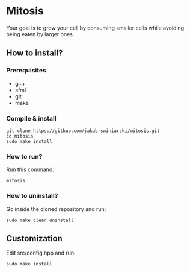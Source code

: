 # Mitosis
Your goal is to grow your cell by consuming smaller cells while avoiding being eaten by larger ones.

## How to install?
### Prerequisites
- g++
- sfml
- git
- make
### Compile & install
```shell
git clone https://github.com/jakub-swiniarski/mitosis.git
cd mitosis
sudo make install 
```
### How to run?
Run this command: 
```shell
mitosis
```
### How to uninstall?
Go inside the cloned repository and run: <br/>
```shell
sudo make clean uninstall
```

## Customization
Edit src/config.hpp and run:
```shell
sudo make install 
```

